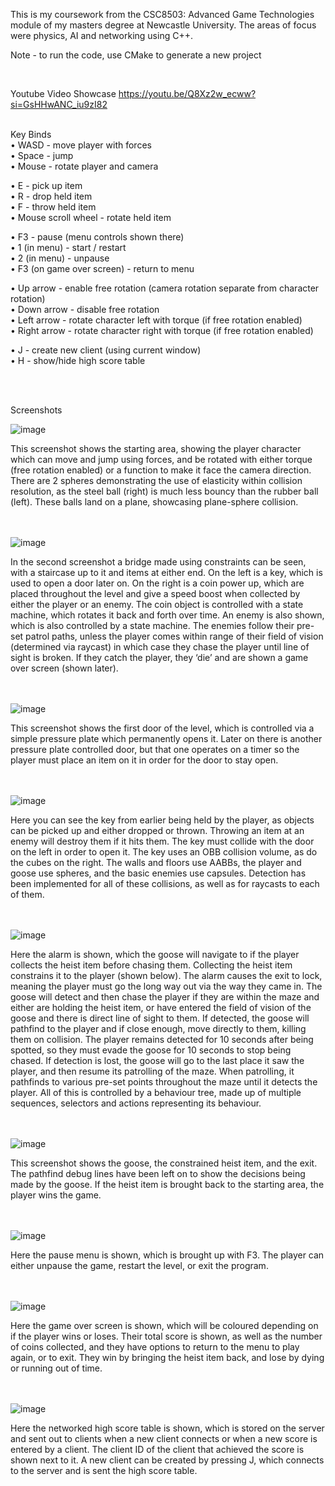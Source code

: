 This is my coursework from the CSC8503: Advanced Game Technologies module of my masters degree at Newcastle University. The areas of focus were physics, AI and networking using C++. 

Note - to run the code, use CMake to generate a new project

<br/>

Youtube Video Showcase
https://youtu.be/Q8Xz2w_ecww?si=GsHHwANC_iu9zI82

<br/>
Key Binds <br/>
•	WASD - move player with forces <br/>
•	Space - jump <br/>
•	Mouse - rotate player and camera <br/>

•	E - pick up item <br/>
•	R - drop held item <br/>
•	F - throw held item <br/>
•	Mouse scroll wheel - rotate held item <br/>

•	F3 - pause (menu controls shown there) <br/>
•	1 (in menu) - start / restart <br/>
•	2 (in menu) - unpause <br/>
•	F3 (on game over screen) - return to menu <br/>

•	Up arrow - enable free rotation (camera rotation separate from character rotation) <br/>
•	Down arrow - disable free rotation <br/>
•	Left arrow - rotate character left with torque (if free rotation enabled) <br/>
•	Right arrow - rotate character right with torque (if free rotation enabled) <br/>

•	J - create new client (using current window) <br/>
•	H - show/hide high score table <br/>

<br/><br/>

Screenshots

 ![image](https://github.com/JoshF02/8503_Coursework/assets/95030736/53d00318-691d-4f1e-9363-559ea2d44efd)

This screenshot shows the starting area, showing the player character which can move and jump using forces, and be rotated with either torque (free rotation enabled) or a function to make it face the camera direction. There are 2 spheres demonstrating the use of elasticity within collision resolution, as the steel ball (right) is much less bouncy than the rubber ball (left). These balls land on a plane, showcasing plane-sphere collision.

<br/><br/>
![image](https://github.com/JoshF02/8503_Coursework/assets/95030736/c006c6f8-a56a-40af-8531-425f4d4a9788)

In the second screenshot a bridge made using constraints can be seen, with a staircase up to it and items at either end. On the left is a key, which is used to open a door later on. On the right is a coin power up, which are placed throughout the level and give a speed boost when collected by either the player or an enemy. The coin object is controlled with a state machine, which rotates it back and forth over time. An enemy is also shown, which is also controlled by a state machine. The enemies follow their pre-set patrol paths, unless the player comes within range of their field of vision (determined via raycast) in which case they chase the player until line of sight is broken. If they catch the player, they ‘die’ and are shown a game over screen (shown later).

 <br/><br/>
 ![image](https://github.com/JoshF02/8503_Coursework/assets/95030736/51dfe612-bf01-4be6-92a5-463e49ed0b76)

This screenshot shows the first door of the level, which is controlled via a simple pressure plate which permanently opens it. Later on there is another pressure plate controlled door, but that one operates on a timer so the player must place an item on it in order for the door to stay open.

<br/><br/>
![image](https://github.com/JoshF02/8503_Coursework/assets/95030736/8aa985d4-90a8-4502-995b-b4a32b8c3920)

Here you can see the key from earlier being held by the player, as objects can be picked up and either dropped or thrown. Throwing an item at an enemy will destroy them if it hits them. The key must collide with the door on the left in order to open it. The key uses an OBB collision volume, as do the cubes on the right. The walls and floors use AABBs, the player and goose use spheres, and the basic enemies use capsules. Detection has been implemented for all of these collisions, as well as for raycasts to each of them.

<br/><br/>
![image](https://github.com/JoshF02/8503_Coursework/assets/95030736/fa669638-0273-4825-9c57-76f87213bf33)

Here the alarm is shown, which the goose will navigate to if the player collects the heist item before chasing them. Collecting the heist item constrains it to the player (shown below). The alarm causes the exit to lock, meaning the player must go the long way out via the way they came in. The goose will detect and then chase the player if they are within the maze and either are holding the heist item, or have entered the field of vision of the goose and there is direct line of sight to them. If detected, the goose will pathfind to the player and if close enough, move directly to them, killing them on collision. The player remains detected for 10 seconds after being spotted, so they must evade the goose for 10 seconds to stop being chased. If detection is lost, the goose will go to the last place it saw the player, and then resume its patrolling of the maze. When patrolling, it pathfinds to various pre-set points throughout the maze until it detects the player. All of this is controlled by a behaviour tree, made up of multiple sequences, selectors and actions representing its behaviour.

<br/><br/>
![image](https://github.com/JoshF02/8503_Coursework/assets/95030736/d7e2df8e-f723-4fdc-9de3-7710945d93f8)

This screenshot shows the goose, the constrained heist item, and the exit. The pathfind debug lines have been left on to show the decisions being made by the goose. If the heist item is brought back to the starting area, the player wins the game.

<br/><br/>
![image](https://github.com/JoshF02/8503_Coursework/assets/95030736/d2cd3ebc-647f-4802-bb0f-b9791a705f5a)

Here the pause menu is shown, which is brought up with F3. The player can either unpause the game, restart the level, or exit the program.

<br/><br/>
![image](https://github.com/JoshF02/8503_Coursework/assets/95030736/2200a434-49e1-49a8-958e-dcf2396f2596)

Here the game over screen is shown, which will be coloured depending on if the player wins or loses. Their total score is shown, as well as the number of coins collected, and they have options to return to the menu to play again, or to exit. They win by bringing the heist item back, and lose by dying or running out of time.

<br/><br/>
![image](https://github.com/JoshF02/8503_Coursework/assets/95030736/152327f5-97f4-423a-9c00-6ff24fe7a9cd)

Here the networked high score table is shown, which is stored on the server and sent out to clients when a new client connects or when a new score is entered by a client. The client ID of the client that achieved the score is shown next to it. A new client can be created by pressing J, which connects to the server and is sent the high score table.
